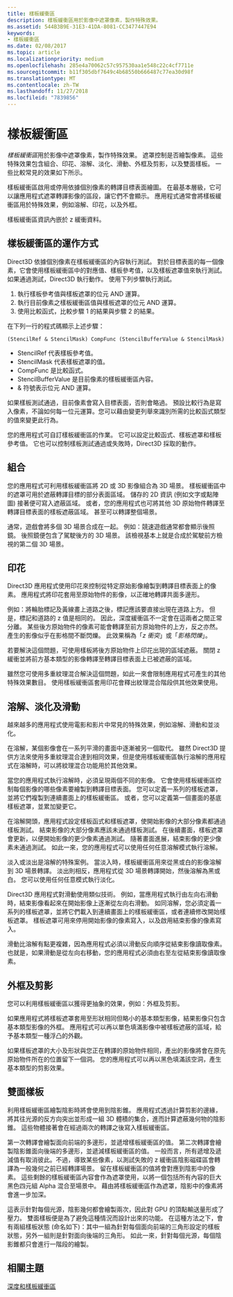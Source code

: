 ```yaml
---
title: 樣板緩衝區
description: 樣板緩衝區用於影像中遮罩像素，製作特殊效果。
ms.assetid: 544B3B9E-31E3-41DA-8081-CC3477447E94
keywords:
- 樣板緩衝區
ms.date: 02/08/2017
ms.topic: article
ms.localizationpriority: medium
ms.openlocfilehash: 285e4a70062c57c957530aa1e548c22c4cf7711e
ms.sourcegitcommit: b11f305dbf7649c4b68550b666487c77ea30d98f
ms.translationtype: MT
ms.contentlocale: zh-TW
ms.lasthandoff: 11/27/2018
ms.locfileid: "7839856"
---
```

# <a name="stencil-buffers"></a>樣板緩衝區


*樣板緩衝區*用於影像中遮罩像素，製作特殊效果。 遮罩控制是否繪製像素。 這些特殊效果包含組合、印花、溶解、淡化、滑動、外框及剪影，以及雙面樣板。 一些比較常見的效果如下所示。

樣板緩衝區啟用或停用依據個別像素的轉譯目標表面繪圖。 在最基本層級，它可以讓應用程式遮罩轉譯影像的區段，讓它們不會顯示。 應用程式通常會將樣板緩衝區用於特殊效果，例如溶解、印花，以及外框。

樣板緩衝區資訊內嵌於 z 緩衝資料。

## <a name="span-idhowthestencilbufferworksspanspan-idhowthestencilbufferworksspanspan-idhowthestencilbufferworksspanhow-the-stencil-buffer-works"></a><span id="How_the_Stencil_Buffer_Works"></span><span id="how_the_stencil_buffer_works"></span><span id="HOW_THE_STENCIL_BUFFER_WORKS"></span>樣板緩衝區的運作方式


Direct3D 依據個別像素在樣板緩衝區的內容執行測試。 對於目標表面的每一個像素，它會使用樣板緩衝區中的對應值、樣板參考值，以及樣板遮罩值來執行測試。 如果通過測試，Direct3D 執行動作。 使用下列步驟執行測試。

1.  執行樣板參考值與樣板遮罩的位元 AND 運算。
2.  執行目前像素之樣板緩衝區值與樣板遮罩的位元 AND 運算。
3.  使用比較函式，比較步驟 1 的結果與步驟 2 的結果。

在下列一行的程式碼顯示上述步驟：

```
(StencilRef & StencilMask) CompFunc (StencilBufferValue & StencilMask)
```

-   StencilRef 代表樣板參考值。
-   StencilMask 代表樣板遮罩的值。
-   CompFunc 是比較函式。
-   StencilBufferValue 是目前像素的樣板緩衝區內容。
-   & 符號表示位元 AND 運算。

如果樣板測試通過，目前像素會寫入目標表面，否則會略過。 預設比較行為是寫入像素，不論如何每一位元運算。您可以藉由變更列舉來識別所需的比較函式類型的值來變更此行為。

您的應用程式可自訂樣板緩衝區的作業。 它可以設定比較函式、樣板遮罩和樣板參考值。 它也可以控制樣板測試通過或失敗時，Direct3D 採取的動作。

## <a name="span-idcompositingspanspan-idcompositingspanspan-idcompositingspancompositing"></a><span id="Compositing"></span><span id="compositing"></span><span id="COMPOSITING"></span>組合


您的應用程式可利用樣板緩衝區將 2D 或 3D 影像組合為 3D 場景。 樣板緩衝區中的遮罩可用於遮蔽轉譯目標的部分表面區域。 儲存的 2D 資訊 (例如文字或點陣圖) 接著便可寫入遮蔽區域。 或者，您的應用程式也可將其他 3D 原始物件轉譯至轉譯目標表面的樣板遮蔽區域。 甚至可以轉譯整個場景。

通常，遊戲會將多個 3D 場景合成在一起。 例如：競速遊戲通常都會顯示後照鏡。 後照鏡便包含了駕駛後方的 3D 場景。 該檢視基本上就是合成於駕駛前方檢視的第二個 3D 場景。

## <a name="span-iddecalingspanspan-iddecalingspanspan-iddecalingspandecaling"></a><span id="Decaling"></span><span id="decaling"></span><span id="DECALING"></span>印花


Direct3D 應用程式使用印花來控制從特定原始影像繪製到轉譯目標表面上的像素。 應用程式將印花套用至原始物件的影像，以正確地轉譯共面多邊形。

例如：將輪胎標記及黃線畫上道路之後，標記應該要直接出現在道路上方。 但是，標記和道路的 z 值是相同的。 因此，深度緩衝區不一定會在這兩者之間正常分離。 某些後方原始物件的像素可能會轉譯至前方原始物件的上方，反之亦然。 產生的影像似乎在影格間不斷閃爍。 此效果稱為「*z 衝突*」或「*影格閃爍*」。

若要解決這個問題，可使用樣板將後方原始物件上印花出現的區域遮蔽。 關閉 z 緩衝並將前方基本類型的影像轉譯至轉譯目標表面上已被遮蔽的區域。

雖然您可使用多重紋理混合解決這個問題，如此一來會限制應用程式可產生的其他特殊效果數目。 使用樣板緩衝區套用印花會釋出紋理混合階段供其他效果使用。

## <a name="span-iddissolvesfadesandswipesspanspan-iddissolvesfadesandswipesspanspan-iddissolvesfadesandswipesspandissolves-fades-and-swipes"></a><span id="Dissolves__fades__and_swipes"></span><span id="dissolves__fades__and_swipes"></span><span id="DISSOLVES__FADES__AND_SWIPES"></span>溶解、淡化及滑動


越來越多的應用程式使用電影和影片中常見的特殊效果，例如溶解、滑動和並淡化。

在溶解，某個影像會在一系列平滑的畫面中逐漸被另一個取代。 雖然 Direct3D 提供方法來使用多重紋理混合達到相同效果，但是使用樣板緩衝區執行溶解的應用程式在溶解時，可以將紋理混合功能用於其他效果。

當您的應用程式執行溶解時，必須呈現兩個不同的影像。 它會使用樣板緩衝區控制每個影像的哪些像素要繪製到轉譯目標表面。 您可以定義一系列的樣板遮罩，並將它們複製到連續畫面上的樣板緩衝區。 或者，您可以定義第一個畫面的基底樣板遮罩，並累加變更它。

在溶解開頭，應用程式設定樣板函式和樣板遮罩，使開始影像的大部分像素都通過樣板測試。 結束影像的大部分像素應該未通過樣板測試。 在後續畫面，樣板遮罩會更新，以便開始影像的更少像素通過測試。 隨著畫面進展，結束影像的更少像素未通過測試。 如此一來，您的應用程式可以使用任何任意溶解模式執行溶解。

淡入或淡出是溶解的特殊案例。 當淡入時，樣板緩衝區用來從黑或白的影像溶解到 3D 場景轉譯。 淡出則相反，應用程式從 3D 場景轉譯開始，然後溶解為黑或白。 您可以使用任何任意模式執行淡化。

Direct3D 應用程式對滑動使用類似技術。 例如，當應用程式執行由左向右滑動時，結束影像看起來在開始影像上逐漸從左向右滑動。 如同溶解，您必須定義一系列的樣板遮罩，並將它們載入到連續畫面上的樣板緩衝區，或者連續修改開始樣板遮罩。 樣板遮罩可用來停用開始影像的像素寫入，以及啟用結束影像的像素寫入。

滑動比溶解有點更複雜，因為應用程式必須以滑動反向順序從結束影像讀取像素。 也就是，如果滑動是從左向右移動，您的應用程式必須由右至左從結束影像讀取像素。

## <a name="span-idoutlinesandsilhouettesspanspan-idoutlinesandsilhouettesspanspan-idoutlinesandsilhouettesspanoutlines-and-silhouettes"></a><span id="Outlines_and_silhouettes"></span><span id="outlines_and_silhouettes"></span><span id="OUTLINES_AND_SILHOUETTES"></span>外框及剪影


您可以利用樣板緩衝區以獲得更抽象的效果，例如：外框及剪影。

如果應用程式將樣板遮罩套用至形狀相同但略小的基本類型影像，結果影像只包含基本類型影像的外框。 應用程式可以再以單色填滿影像中被樣板遮蔽的區域，給予基本類型一種浮凸的外觀。

如果樣板遮罩的大小及形狀與您正在轉譯的原始物件相同，產出的影像將會在原先原始物件所在的位置留下一個洞。 您的應用程式可以再以黑色填滿該空洞，產生基本類型的剪影效果。

## <a name="span-idtwo-sidedstencilspanspan-idtwo-sidedstencilspanspan-idtwo-sidedstencilspantwo-sided-stencil"></a><span id="Two-sided_stencil"></span><span id="two-sided_stencil"></span><span id="TWO-SIDED_STENCIL"></span>雙面樣板


利用樣板緩衝區繪製陰影時將會使用到陰影錐。 應用程式透過計算剪影的邊緣，將其往光源的反方向突出並形成一組 3D 體積的集合，進而計算遮蔽幾何物的陰影錐。 這些物體接著會在經過兩次的轉譯之後寫入樣板緩衝區。

第一次轉譯會繪製面向前端的多邊形，並遞增樣板緩衝區的值。 第二次轉譯會繪製陰影錐面向後端的多邊形，並遞減樣板緩衝區的值。 一般而言，所有遞增及遞減值有取消彼此。不過，導致某些像素，以測試失敗的 z 緩衝區陰影磁碟區會轉譯為一般幾何之前已經轉譯場景。 留在樣板緩衝區的值將會對應到陰影中的像素。 這些剩餘的樣板緩衝區內容會作為遮罩使用，以將一個包括所有內容的巨大黑色四元組 Alpha 混合至場景中。 藉由將樣板緩衝區作為遮罩，陰影中的像素將會進一步加深。

這表示針對每個光源，陰影幾何都會繪製兩次，因此對 GPU 的頂點輸送量形成了壓力。 雙面樣板便是為了避免這種情況而設計出來的功能。 在這種方法之下，會有兩組樣板狀態 (命名如下)：其中一組為針對每個面向前端的三角形設定的樣板狀態，另外一組則是針對面向後端的三角形。 如此一來，針對每個光源，每個陰影錐都只會進行一階段的繪製。

## <a name="span-idrelated-topicsspanrelated-topics"></a><span id="related-topics"></span>相關主題


[深度和樣板緩衝區](depth-and-stencil-buffers.md)

 

 




